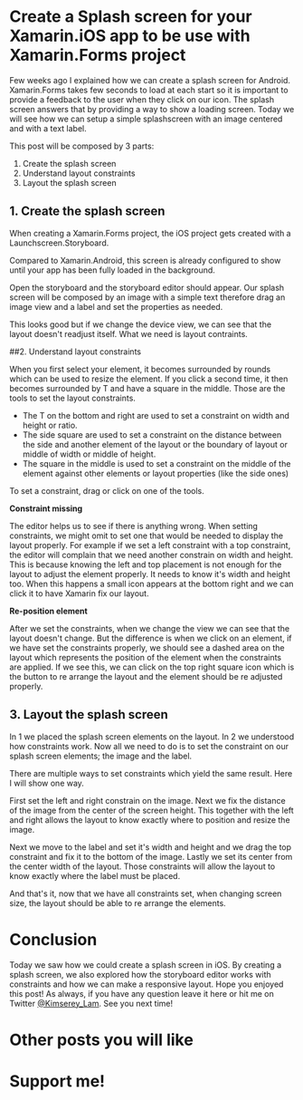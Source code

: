 # Create a Splash screen for your Xamarin.iOS app to be use with Xamarin.Forms project

Few weeks ago I explained how we can create a splash screen for Android. Xamarin.Forms takes few seconds to load at each start so it is important to provide a feedback to the user when they click on our icon. The splash screen answers that by providing a way to show a loading screen. Today we will see how we can setup a simple splashscreen with an image centered and with a text label.

This post will be composed by 3 parts:

1. Create the splash screen
2. Understand layout constraints
3. Layout the splash screen

## 1. Create the splash screen

When creating a Xamarin.Forms project, the iOS project gets created with a Launchscreen.Storyboard.

Compared to Xamarin.Android, this screen is already configured to show until your app has been fully loaded in the background.

Open the storyboard and the storyboard editor should appear. Our splash screen will be composed by an image with a simple text therefore drag an image view and a label and set the properties as needed. 

This looks good but if we change the device view, we can see that the layout doesn't readjust itself. What we need is layout contraints.

##2. Understand layout constraints

When you first select your element, it becomes surrounded by rounds which can be used to resize the element. If you click a second time, it then becomes surrounded by T and have a square in the middle. Those are the tools to set the layout constraints.

 - The T on the bottom and right are used to set a constraint on width and height or ratio.
 - The side square are used to set a constraint on the distance between the side and another element of the layout or the boundary of layout or middle of width or middle of height.
 - The square in the middle is used to set a constraint on the middle of the element against other elements or layout properties (like the side ones)

To set a constraint, drag or click on one of the tools. 

__Constraint missing__

The editor helps us to see if there is anything wrong. When setting constraints, we might omit to set one that would be needed to display the layout properly. For example if we set a left constraint with a top constraint, the editor will complain that we need another constrain on width and height. This is because knowing the left and top placement is not enough for the layout to adjust the element properly. It needs to know it's width and height too. When this happens a small icon appears at the bottom right and we can click it to have Xamarin fix our layout.

__Re-position element__

After we set the constraints, when we change the view we can see that the layout doesn't change. But the difference is when we click on an element, if we have set the constraints properly, we should see a dashed area on the layout which represents the position of the element when the constraints are applied. If we see this, we can click on the top right square icon which is the button to re arrange the layout and the element should be re adjusted properly.

## 3. Layout the splash screen

In 1 we placed the splash screen elements on the layout. In 2 we understood how constraints work. Now all we need to do is to set the constraint on our splash screen elements; the image and the label.

There are multiple ways to set constraints which yield the same result. Here I will show one way.

First set the left and right constrain on the image. 
Next we fix the distance of the image from the center of the screen height. This together with the left and right allows the layout to know exactly where to position and resize the image. 

Next we move to the label and set it's width and height and we drag the top constraint and fix it to the bottom of the image. Lastly we set its center from the center width of the layout. Those constraints will allow the layout to know exactly where the label must be placed.

And that's it, now that we have all constraints set, when changing screen size, the layout should be able to re arrange the elements.  

# Conclusion

Today we saw how we could create a splash screen in iOS. By creating a splash screen, we also explored how the storyboard editor works with constraints and how we can make a responsive layout. Hope you enjoyed this post! As always, if you have any question leave it here or hit me on Twitter [@Kimserey_Lam](). See you next time!

# Other posts you will like

# Support me! 
